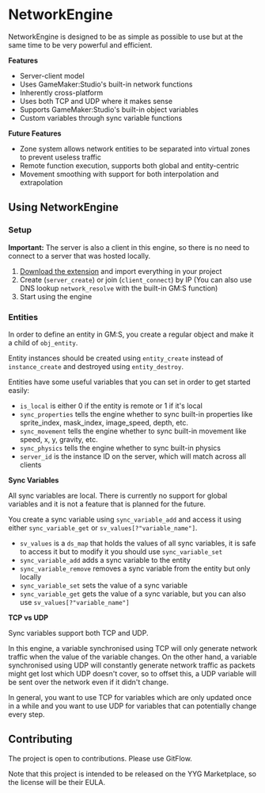 # NetworkEngine

NetworkEngine is designed to be as simple as possible to use but at the same time to be very powerful and efficient.

**Features**

* Server-client model
* Uses GameMaker:Studio's built-in network functions
* Inherently cross-platform
* Uses both TCP and UDP where it makes sense
* Supports GameMaker:Studio's built-in object variables
* Custom variables through sync variable functions

**Future Features**

* Zone system allows network entities to be separated into virtual zones to prevent useless traffic
* Remote function execution, supports both global and entity-centric
* Movement smoothing with support for both interpolation and extrapolation

## Using NetworkEngine

### Setup

**Important:** The server is also a client in this engine, so there is no need to connect to a server that was hosted locally.

1. [Download the extension](https://github.com/EmperorCookie/NetworkEngine/releases) and import everything in your project
2. Create (`server_create`) or join (`client_connect`) by IP (You can also use DNS lookup `network_resolve` with the built-in GM:S function)
3. Start using the engine

### Entities

In order to define an entity in GM:S, you create a regular object and make it a child of `obj_entity`.

Entity instances should be created using `entity_create` instead of `instance_create` and destroyed using `entity_destroy`.

Entities have some useful variables that you can set in order to get started easily:

* `is_local` is either 0 if the entity is remote or 1 if it's local
* `sync_properties` tells the engine whether to sync built-in properties like sprite_index, mask_index, image_speed, depth, etc.
* `sync_movement` tells the engine whether to sync built-in movement like speed, x, y, gravity, etc.
* `sync_physics` tells the engine whether to sync built-in physics
* `server_id` is the instance ID on the server, which will match across all clients

**Sync Variables**

All sync variables are local. There is currently no support for global variables and it is not a feature that is planned for the future.

You create a sync variable using `sync_variable_add` and access it using either `sync_variable_get` or `sv_values[?"variable_name"]`.

* `sv_values` is a `ds_map` that holds the values of all sync variables, it is safe to access it but to modify it you should use `sync_variable_set`
* `sync_variable_add` adds a sync variable to the entity
* `sync_variable_remove` removes a sync variable from the entity but only locally
* `sync_variable_set` sets the value of a sync variable
* `sync_variable_get` gets the value of a sync variable, but you can also use `sv_values[?"variable_name"]`

**TCP vs UDP**

Sync variables support both TCP and UDP. 

In this engine, a variable synchronised using TCP will only generate network traffic when the value of the variable changes. On the other hand, a variable synchronised using UDP will constantly generate network traffic as packets might get lost which UDP doesn't cover, so to offset this, a UDP variable will be sent over the network even if it didn't change.

In general, you want to use TCP for variables which are only updated once in a while and you want to use UDP for variables that can potentially change every step.

## Contributing

The project is open to contributions. Please use GitFlow.

Note that this project is intended to be released on the YYG Marketplace, so the license will be their EULA.